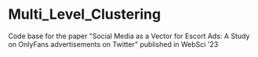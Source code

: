 # Multi_Level_Clustering
Code base for the paper "Social Media as a Vector for Escort Ads: A Study on OnlyFans advertisements on Twitter" published in WebSci '23
